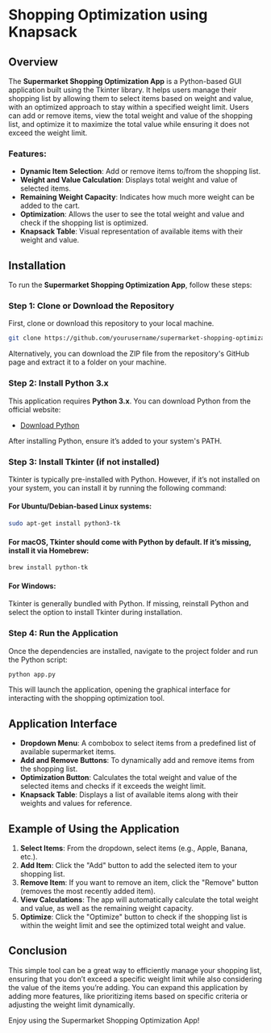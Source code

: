 # Shopping Optimization using Knapsack

## Overview

The **Supermarket Shopping Optimization App** is a Python-based GUI application built using the Tkinter library. It helps users manage their shopping list by allowing them to select items based on weight and value, with an optimized approach to stay within a specified weight limit. Users can add or remove items, view the total weight and value of the shopping list, and optimize it to maximize the total value while ensuring it does not exceed the weight limit.

### Features:
- **Dynamic Item Selection**: Add or remove items to/from the shopping list.
- **Weight and Value Calculation**: Displays total weight and value of selected items.
- **Remaining Weight Capacity**: Indicates how much more weight can be added to the cart.
- **Optimization**: Allows the user to see the total weight and value and check if the shopping list is optimized.
- **Knapsack Table**: Visual representation of available items with their weight and value.

## Installation

To run the **Supermarket Shopping Optimization App**, follow these steps:

### Step 1: Clone or Download the Repository
First, clone or download this repository to your local machine.

```bash
git clone https://github.com/yourusername/supermarket-shopping-optimization.git
```

Alternatively, you can download the ZIP file from the repository's GitHub page and extract it to a folder on your machine.

### Step 2: Install Python 3.x

This application requires **Python 3.x**. You can download Python from the official website:

- [Download Python](https://www.python.org/downloads/)

After installing Python, ensure it’s added to your system's PATH.

### Step 3: Install Tkinter (if not installed)

Tkinter is typically pre-installed with Python. However, if it’s not installed on your system, you can install it by running the following command:

#### For Ubuntu/Debian-based Linux systems:
```bash
sudo apt-get install python3-tk
```

#### For macOS, Tkinter should come with Python by default. If it’s missing, install it via Homebrew:
```bash
brew install python-tk
```

#### For Windows:
Tkinter is generally bundled with Python. If missing, reinstall Python and select the option to install Tkinter during installation.

### Step 4: Run the Application

Once the dependencies are installed, navigate to the project folder and run the Python script:

```bash
python app.py
```

This will launch the application, opening the graphical interface for interacting with the shopping optimization tool.

## Application Interface

- **Dropdown Menu**: A combobox to select items from a predefined list of available supermarket items.
- **Add and Remove Buttons**: To dynamically add and remove items from the shopping list.
- **Optimization Button**: Calculates the total weight and value of the selected items and checks if it exceeds the weight limit.
- **Knapsack Table**: Displays a list of available items along with their weights and values for reference.

## Example of Using the Application

1. **Select Items**: From the dropdown, select items (e.g., Apple, Banana, etc.).
2. **Add Item**: Click the "Add" button to add the selected item to your shopping list.
3. **Remove Item**: If you want to remove an item, click the "Remove" button (removes the most recently added item).
4. **View Calculations**: The app will automatically calculate the total weight and value, as well as the remaining weight capacity.
5. **Optimize**: Click the "Optimize" button to check if the shopping list is within the weight limit and see the optimized total weight and value.

## Conclusion

This simple tool can be a great way to efficiently manage your shopping list, ensuring that you don’t exceed a specific weight limit while also considering the value of the items you’re adding. You can expand this application by adding more features, like prioritizing items based on specific criteria or adjusting the weight limit dynamically.

Enjoy using the Supermarket Shopping Optimization App!
